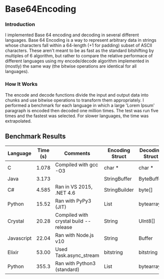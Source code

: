 # Base64Encoding

### Introduction
I implemented Base 64 encoding and decoding in several different languages. Base 64 Encoding is a way to represent arbitrary data in strings whose characters fall within a 64-length (+1 for padding) subset of ASCII characters. These aren't meant to be as fast as the standard bitshifting by multiples of 6 algorithm, but rather to compare the relative performace of different languages using my encode/decode algorithm implemented in (mostly) the same way (the bitwise operations are identical for all languages).

### How It Works
The encode and decode functions divide the input and output data into chunks and use bitwise operations to transform them appropriately. I performed a benchmark for each language in which a large 'Lorem Ipsum' paragraph is encoded then decoded one million times. The test was run five times and the fastest was selected. For slower languages, the time was extrapolated.

## Benchmark Results

| Language   | Time (s) | Comments                       | Encoding Struct  | Decoding Struct   |
|------------|----------|--------------------------------|------------------|-------------------|
| C          | 1.078    | Compiled with gcc -O3          | char *           | char *            |
| Java       | 3.173    |                                | StringBuffer     | ByteBuffer        |
| C#         | 4.585    | Ran in VS 2015, .NET 4.6       | StringBuilder    | byte[]            |
| Python     | 15.52    | Ran with PyPy3 (JIT)           | List<chr>        | bytearray         |
| Crystal    | 20.28    | Compiled with crystal build --release | String    | UInt8[]           |
| Javascript | 22.04    | Ran with Node.js v10           | String           | Buffer            |
| Elixir     | 53.00    | Used Task.async_stream         | bitstring        | bitstring         |
| Python     | 355.3    | Ran with Python3 (standard)    | List<chr>        | bytearray         |

